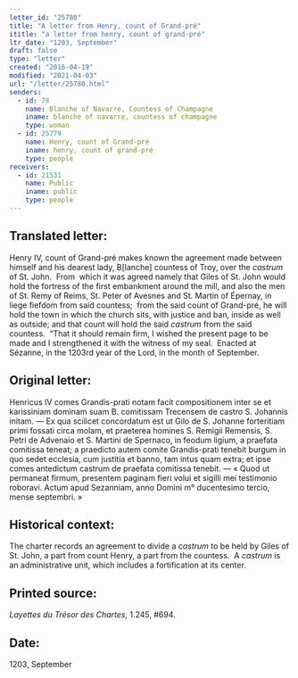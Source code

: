 ```yaml
---
letter_id: "25780"
title: "A letter from Henry, count of Grand-pré"
ititle: "a letter from henry, count of grand-pré"
ltr_date: "1203, September"
draft: false
type: "letter"
created: "2016-04-19"
modified: "2021-04-03"
url: "/letter/25780.html"
senders:
  - id: 78
    name: Blanche of Navarre, Countess of Champagne
    iname: blanche of navarre, countess of champagne
    type: woman
  - id: 25779
    name: Henry, count of Grand-pré
    iname: henry, count of grand-pré
    type: people
receivers:
  - id: 21531
    name: Public
    iname: public
    type: people
---
```

<h2> Translated letter:</h2><p>Henry IV, count of Grand-pré makes known the agreement made between himself and his dearest lady, B[lanche] countess of Troy, over the <em>castrum</em> of St. John.&nbsp; From&nbsp; which it was agreed namely that Giles of St. John would hold the fortress of the first embankment around the mill, and also the men of St. Remy of Reims, St. Peter of Avesnes and St. Martin of Épernay, in liege fiefdom from said countess;&nbsp; from the said count of Grand-pré, he will hold the town in which the church sits, with justice and ban, inside as well as outside; and that count will hold the said<em> castrum</em> from the said countess.&nbsp; “That it should remain firm, I wished the present page to be made and I strengthened it with the witness of my seal.&nbsp; Enacted at Sézanne, in the 1203rd year of the Lord, in the month of September.</p><h2 class="mt-4"> Original letter:</h2><p>Henricus IV comes Grandis-prati notam facit compositionem inter se et karissiniam dominam suam B. comitissam Trecensem de castro S. Johannis initam. — Ex qua scilicet concordatum est ut Gilo de S. Johanne forteritiam primi fossati circa molam, et praeterea homines S. Remigii Remensis, S. Petri de Advenaio et S. Martini de Spernaco, in feodum ligium, a praefata comitissa teneat; a praedicto autem comite Grandis-prati tenebit burgum in quo sedet ecclesia, cum justitia et banno, tam intus quam extra; et ipse comes antedictum castrum de praefata co­mitissa tenebit. — « Quod ut permaneat firmum, presentem paginam fieri volui et sigilli mei testimonio roboravi. Actum apud Sezanniam, anno Domini m° ducentesimo tercio, mense septembri. »</p><h2 class="mt-4"> Historical context:</h2><p>The charter records an agreement to divide a <em>castrum</em> to be held by Giles of St. John, a part from count Henry, a part from the countess. &nbsp;A&nbsp;<i>castrum&nbsp;</i>is an<i>&nbsp;</i>administrative unit, which includes a fortification at its center.&nbsp;&nbsp;</p><h2 class="mt-4"> Printed source:</h2><p><i>Layettes du Trésor des Chartes, </i>1.245, #694.&nbsp;&nbsp;</p><h2 class="mt-4"> Date:</h2>1203, September